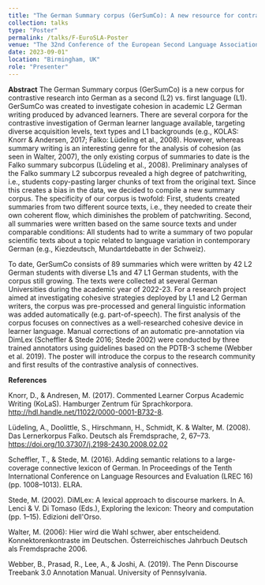 ```yaml
---
title: "The German Summary corpus (GerSumCo): A new resource for contrastive research into L2 German of advanced writers"
collection: talks
type: "Poster"
permalink: /talks/F-EuroSLA-Poster
venue: "The 32nd Conference of the European Second Language Association"
date: 2023-09-01"
location: "Birmingham, UK"
role: "Presenter"
--- 
```

**Abstract**
The German Summary corpus (GerSumCo) is a new corpus for contrastive research into German as a second (L2) vs. first language (L1). GerSumCo was created to investigate cohesion in academic L2 German writing produced by advanced learners. There are several corpora for the contrastive investigation of German learner language available, targeting diverse acquisition levels, text types and L1 backgrounds (e.g., KOLAS: Knorr & Andersen, 2017; Falko: Lüdeling et al., 2008). However, whereas summary writing is an interesting genre for the analysis of cohesion (as seen in Walter, 2007), the only existing corpus of summaries to date is the Falko summary subcorpus (Lüdeling et al., 2008). Preliminary analyses of the Falko summary L2 subcorpus revealed a high degree of patchwriting, i.e., students copy-pasting larger chunks of text from the original text. Since this creates a bias in the data, we decided to compile a new summary corpus. The specificity of our corpus is twofold: First, students created summaries from two different source texts, i.e., they needed to create their own coherent flow, which diminishes the problem of patchwriting. Second, all summaries were written based on the same source texts and under comparable conditions: All students had to write a summary of two popular scientific texts about a topic related to language variation in contemporary German (e.g., Kiezdeutsch, Mundartdebatte in der Schweiz). 

To date, GerSumCo consists of 89 summaries which were written by 42 L2 German students with diverse L1s and 47 L1 German students, with the corpus still growing. The texts were collected at several German Universities during the academic year of 2022-23. For a research project aimed at investigating cohesive strategies deployed by L1 and L2 German writers, the corpus was pre-processed and general linguistic information was added automatically (e.g. part-of-speech). The first analysis of the corpus focuses on connectives as a well-researched cohesive device in learner language. Manual corrections of an automatic pre-annotation via DimLex (Scheffler & Stede 2016; Stede 2002) were conducted by three trained annotators using guidelines based on the PDTB-3 scheme (Webber et al. 2019). The poster will introduce the corpus to the research community and first results of the contrastive analysis of connectives. 

**References**

Knorr, D., & Andresen, M. (2017). Commented Learner Corpus Academic Writing (KoLaS). Hamburger Zentrum für Sprachkorpora. http://hdl.handle.net/11022/0000-0001-B732-8. 

Lüdeling, A., Doolittle, S., Hirschmann, H., Schmidt, K. & Walter, M. (2008). Das Lernerkorpus Falko. Deutsch als Fremdsprache, 2, 67–73. https://doi.org/10.37307/j.2198-2430.2008.02.02 

Scheffler, T., & Stede, M. (2016). Adding semantic relations to a large-coverage connective lexicon of German. In Proceedings of the Tenth International Conference on Language Resources and Evaluation (LREC 16) (pp. 1008–1013). ELRA. 

Stede, M. (2002). DiMLex: A lexical approach to discourse markers. In A. Lenci & V. Di Tomaso (Eds.), Exploring the lexicon: Theory and computation (pp. 1–15). Edizioni dell'Orso. 

Walter, M. (2006): Hier wird die Wahl schwer, aber entscheidend. Konnektorenkontraste im Deutschen. Österreichisches Jahrbuch Deutsch als Fremdsprache 2006. 

Webber, B., Prasad, R., Lee, A., & Joshi, A. (2019). The Penn Discourse Treebank 3.0 Annotation Manual. University of Pennsylvania. 